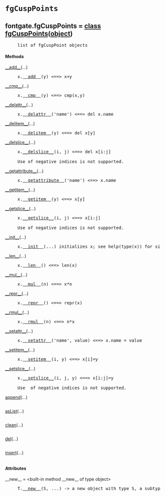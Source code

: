 

<a name="fontgate.fgCuspPoints"></a>

# `fgCuspPoints`


<dt class="class"><h2><span class="class-name">fontgate.fgCuspPoints</span> = <a name="fontgate.fgCuspPoints" href="#fontgate.fgCuspPoints">class fgCuspPoints</a>(<a href="./__builtin__.html#object">object</a>)</h2></dt><dd class="class"><dd>


<pre class="doc" markdown="0">list of fgCuspPoint objects</pre>


</dd><h4 class="head-methods">Methods </h4><dl class="function"><dt><a name="fgCuspPoints-__add__" href="#fgCuspPoints-__add__"><span class="function-name">__add__</span></a><span class="argspec">(...)</span></dt><dd>

<pre class="doc" markdown="0">x.<a href="#fontgate.fgCuspPoints-__add__">__add__</a>(y) <==> x+y</pre>

</dd></dl>
<dl class="function"><dt><a name="fgCuspPoints-__cmp__" href="#fgCuspPoints-__cmp__"><span class="function-name">__cmp__</span></a><span class="argspec">(...)</span></dt><dd>

<pre class="doc" markdown="0">x.<a href="#fontgate.fgCuspPoints-__cmp__">__cmp__</a>(y) <==> cmp(x,y)</pre>

</dd></dl>
<dl class="function"><dt><a name="fgCuspPoints-__delattr__" href="#fgCuspPoints-__delattr__"><span class="function-name">__delattr__</span></a><span class="argspec">(...)</span></dt><dd>

<pre class="doc" markdown="0">x.<a href="#fontgate.fgCuspPoints-__delattr__">__delattr__</a>('name') <==> del x.name</pre>

</dd></dl>
<dl class="function"><dt><a name="fgCuspPoints-__delitem__" href="#fgCuspPoints-__delitem__"><span class="function-name">__delitem__</span></a><span class="argspec">(...)</span></dt><dd>

<pre class="doc" markdown="0">x.<a href="#fontgate.fgCuspPoints-__delitem__">__delitem__</a>(y) <==> del x[y]</pre>

</dd></dl>
<dl class="function"><dt><a name="fgCuspPoints-__delslice__" href="#fgCuspPoints-__delslice__"><span class="function-name">__delslice__</span></a><span class="argspec">(...)</span></dt><dd>

<pre class="doc" markdown="0">x.<a href="#fontgate.fgCuspPoints-__delslice__">__delslice__</a>(i, j) <==> del x[i:j]

Use of negative indices is not supported.</pre>

</dd></dl>
<dl class="function"><dt><a name="fgCuspPoints-__getattribute__" href="#fgCuspPoints-__getattribute__"><span class="function-name">__getattribute__</span></a><span class="argspec">(...)</span></dt><dd>

<pre class="doc" markdown="0">x.<a href="#fontgate.fgCuspPoints-__getattribute__">__getattribute__</a>('name') <==> x.name</pre>

</dd></dl>
<dl class="function"><dt><a name="fgCuspPoints-__getitem__" href="#fgCuspPoints-__getitem__"><span class="function-name">__getitem__</span></a><span class="argspec">(...)</span></dt><dd>

<pre class="doc" markdown="0">x.<a href="#fontgate.fgCuspPoints-__getitem__">__getitem__</a>(y) <==> x[y]</pre>

</dd></dl>
<dl class="function"><dt><a name="fgCuspPoints-__getslice__" href="#fgCuspPoints-__getslice__"><span class="function-name">__getslice__</span></a><span class="argspec">(...)</span></dt><dd>

<pre class="doc" markdown="0">x.<a href="#fontgate.fgCuspPoints-__getslice__">__getslice__</a>(i, j) <==> x[i:j]

Use of negative indices is not supported.</pre>

</dd></dl>
<dl class="function"><dt><a name="fgCuspPoints-__init__" href="#fgCuspPoints-__init__"><span class="function-name">__init__</span></a><span class="argspec">(...)</span></dt><dd>

<pre class="doc" markdown="0">x.<a href="#fontgate.fgCuspPoints-__init__">__init__</a>(...) initializes x; see help(type(x)) for signature</pre>

</dd></dl>
<dl class="function"><dt><a name="fgCuspPoints-__len__" href="#fgCuspPoints-__len__"><span class="function-name">__len__</span></a><span class="argspec">(...)</span></dt><dd>

<pre class="doc" markdown="0">x.<a href="#fontgate.fgCuspPoints-__len__">__len__</a>() <==> len(x)</pre>

</dd></dl>
<dl class="function"><dt><a name="fgCuspPoints-__mul__" href="#fgCuspPoints-__mul__"><span class="function-name">__mul__</span></a><span class="argspec">(...)</span></dt><dd>

<pre class="doc" markdown="0">x.<a href="#fontgate.fgCuspPoints-__mul__">__mul__</a>(n) <==> x*n</pre>

</dd></dl>
<dl class="function"><dt><a name="fgCuspPoints-__repr__" href="#fgCuspPoints-__repr__"><span class="function-name">__repr__</span></a><span class="argspec">(...)</span></dt><dd>

<pre class="doc" markdown="0">x.<a href="#fontgate.fgCuspPoints-__repr__">__repr__</a>() <==> repr(x)</pre>

</dd></dl>
<dl class="function"><dt><a name="fgCuspPoints-__rmul__" href="#fgCuspPoints-__rmul__"><span class="function-name">__rmul__</span></a><span class="argspec">(...)</span></dt><dd>

<pre class="doc" markdown="0">x.<a href="#fontgate.fgCuspPoints-__rmul__">__rmul__</a>(n) <==> n*x</pre>

</dd></dl>
<dl class="function"><dt><a name="fgCuspPoints-__setattr__" href="#fgCuspPoints-__setattr__"><span class="function-name">__setattr__</span></a><span class="argspec">(...)</span></dt><dd>

<pre class="doc" markdown="0">x.<a href="#fontgate.fgCuspPoints-__setattr__">__setattr__</a>('name', value) <==> x.name = value</pre>

</dd></dl>
<dl class="function"><dt><a name="fgCuspPoints-__setitem__" href="#fgCuspPoints-__setitem__"><span class="function-name">__setitem__</span></a><span class="argspec">(...)</span></dt><dd>

<pre class="doc" markdown="0">x.<a href="#fontgate.fgCuspPoints-__setitem__">__setitem__</a>(i, y) <==> x[i]=y</pre>

</dd></dl>
<dl class="function"><dt><a name="fgCuspPoints-__setslice__" href="#fgCuspPoints-__setslice__"><span class="function-name">__setslice__</span></a><span class="argspec">(...)</span></dt><dd>

<pre class="doc" markdown="0">x.<a href="#fontgate.fgCuspPoints-__setslice__">__setslice__</a>(i, j, y) <==> x[i:j]=y

Use  of negative indices is not supported.</pre>

</dd></dl>
<dl class="function"><dt><a name="fgCuspPoints-append" href="#fgCuspPoints-append"><span class="function-name">append</span></a><span class="argspec">(...)</span></dt><dd>

<pre class="doc" markdown="0"></pre>

</dd></dl>
<dl class="function"><dt><a name="fgCuspPoints-asList" href="#fgCuspPoints-asList"><span class="function-name">asList</span></a><span class="argspec">(...)</span></dt><dd>

<pre class="doc" markdown="0"></pre>

</dd></dl>
<dl class="function"><dt><a name="fgCuspPoints-clean" href="#fgCuspPoints-clean"><span class="function-name">clean</span></a><span class="argspec">(...)</span></dt><dd>

<pre class="doc" markdown="0"></pre>

</dd></dl>
<dl class="function"><dt><a name="fgCuspPoints-del" href="#fgCuspPoints-del"><span class="function-name">del</span></a><span class="argspec">(...)</span></dt><dd>

<pre class="doc" markdown="0"></pre>

</dd></dl>
<dl class="function"><dt><a name="fgCuspPoints-insert" href="#fgCuspPoints-insert"><span class="function-name">insert</span></a><span class="argspec">(...)</span></dt><dd>

<pre class="doc" markdown="0"></pre>

</dd></dl>

  <h4 class="head-attrs">Attributes </h4><dl><dt><span class="other-name">__new__</span> = &lt;built-in method __new__ of type object&gt;<dd>

<pre class="doc" markdown="0">T.<a href="#fontgate.fgCuspPoints-__new__">__new__</a>(S, ...) -> a new object with type S, a subtype of T</pre>

</dd></dl>
</dd>
